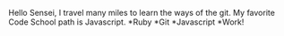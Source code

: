 Hello Sensei, I travel many miles to learn the ways of the git.
My favorite Code School path is Javascript.
*Ruby
*Git
*Javascript
*Work!

